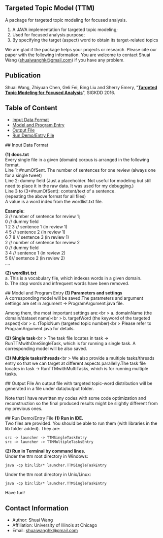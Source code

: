 Targeted Topic Model (TTM)
----
A package for targeted topic modeling for focused analysis.

1. A JAVA implementation for targeted topic modeling;
2. Used for focused analysis purpose;
3. By specifying the target (aspect) word to obtain its target-related topics

We are glad if the package helps your projects or research. Please cite our paper with the following information. You are welcome to contact Shuai Wang (shuaiwanghk@gmail.com) if you have any problem.


## Publication
Shuai Wang, Zhiyuan Chen, Geli Fei, Bing Liu and Sherry Emery, "**[Targeted Topic Modeling for Focused Analysis](http://www.kdd.org/kdd2016/papers/files/rfp0017-wangA.pdf)**", SIGKDD 2016.

## Table of Content
- [Input Data Format](#input)
- [Model and Program Entry](#model)
- [Output File](#output)
- [Run Demo/Entry File](#run)

<a name="input"/>
## Input Data Format

<b>(1) docs.txt</b><br />
Every single file in a given (domain) corpus is arranged in the following format.<br />
Line 1: #numOfSent. The number of sentences for one review (always one for a single tweet)<br />
Line 2: dummy field (Just a placeholder. Not useful for modeling but still need to place it in the raw data. It was used for my debugging.) <br />
Line 3 to (3+#numOfSent): content/text of a sentence. <br />
(repeating the above format for all files)<br />
A value is a word index from the wordlist.txt file.<br />

<b>Example:</b><br />
3 // number of sentence for review 1;<br />
0 // dummy field<br />
1 2 3 // sentence 1 (in review 1)<br />
4 5	// sentence 2 (in review 1)<br />
6 7 8 // sentence 3 (in review 1)<br />
2 // number of sentence for review 2<br />
0 // dummy field<br />
3 4 // sentence 1 (in review 2)<br />
5 8// sentence 2 (in review 2)<br />
....

<b>(2) wordlist.txt</b><br />
a. This is a vocabulary file, which indexes words in a given domain.<br />
b. The stop words and infrequent words have been removed.


<a name="model"/>
## Model and Program Entry
<b>(1) Parameters and settings</b><br \>
A corresponding model will be saved.The parameters and argument settings are set in argument -> ProgramArgument.java file.<br \>

Among them, the most important settings are:<br \>
a. domainName (the domain/dataset name)<br \>
b. targetWord (the keyword of the targeted aspect)<br \>
c. tTopicNum (targeted topic number)<br \>
Please refer to ProgramArgument.java for details.
	
<b>(2) Single task</b><br \>
The task file locates in task -> RunTTMwithOneSingleTask, which is for running a single task. A corresponding model will be also saved.
	
<b>(3) Multiple tasks/threads</b><br \>
We also provide a multiple tasks/threads entry so that we can target at different aspects parallelly.The task file locates in task -> RunTTMwithMultiTasks, which is for running multiple tasks. 

<a name="output"/>
## Output File
An output file with targeted topic-word distribution will be generated in a file under data/output folder.

Note that I have rewritten my codes with some code optimization and reconstruction so the final produced results might be slightly different from my previous ones.

<a name="run"/>
## Run Demo/Entry File
<b>(1) Run in IDE.</b><br />
Two files are provided. You should be able to run them (with libraries in the lib folder added). They are:<br />

	src -> launcher -> TTMSingleTaskEntry
	src -> launcher -> TTMMultipleTasksEntry

<b>(2) Run in Terminal by command lines.</b><br />
Under the ttm root directory in Windows:

	java -cp bin;lib/* launcher.TTMSingleTaskEntry

Under the ttm root directory in Unix/Linux:

	java -cp bin:lib/* launcher.TTMSingleTaskEntry

Have fun!

## Contact Information
* Author: Shuai Wang
* Affiliation: University of Illinois at Chicago
* Email: shuaiwanghk@gmail.com
